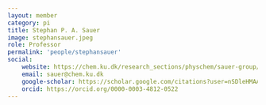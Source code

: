 ```yaml
---
layout: member
category: pi
title: Stephan P. A. Sauer
image: stephansauer.jpeg
role: Professor
permalink: 'people/stephansauer'
social:
    website: https://chem.ku.dk/research_sections/physchem/sauer-group/
    email: sauer@chem.ku.dk
    google-scholar: https://scholar.google.com/citations?user=nSDleHMAAAAJ&hl=en&oi=ao
    orcid: https://orcid.org/0000-0003-4812-0522
---
```

